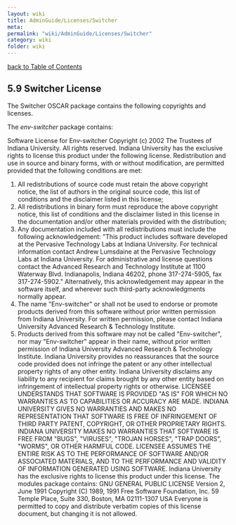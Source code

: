 ```yaml
---
layout: wiki
title: AdminGuide/Licenses/Switcher
meta: 
permalink: "wiki/AdminGuide/Licenses/Switcher"
category: wiki
folder: wiki
---
```

<!-- Name: AdminGuide/Licenses/Switcher -->
<!-- Version: 1 -->
<!-- Author: jparpail -->
[back to Table of Contents](../LicensesDoc)

## 5.9 Switcher License

The Switcher OSCAR package contains the following copyrights and licenses.

  The _env-switcher_ package contains:

  Software License for Env-switcher
  Copyright (c) 2002 The Trustees of Indiana University.
  All rights reserved.
  Indiana University has the exclusive rights to license this product
  under the following license.
  Redistribution and use in source and binary forms, with or without
  modification, are permitted provided that the following conditions are
  met:
  1) All redistributions of source code must retain the above
  copyright notice, the list of authors in the original source code,
  this list of conditions and the disclaimer listed in this license;
  2) All redistributions in binary form must reproduce the above
  copyright notice, this list of conditions and the disclaimer listed
  in this license in the documentation and/or other materials
  provided with the distribution;
  3) Any documentation included with all redistributions must include
  the following acknowledgement:
  "This product includes software developed at the Pervasive
  Technology Labs at Indiana University. For technical information
  contact Andrew Lumsdaine at the Pervasive Technology Labs at
  Indiana University. For administrative and license questions
  contact the Advanced Research and Technology Institute at 1100
  Waterway Blvd. Indianapolis, Indiana 46202, phone 317-274-5905,
  fax 317-274-5902."
  Alternatively, this acknowledgement may appear in the software itself,
  and wherever such third-party acknowledgments normally appear.
  4) The name "Env-switcher" or shall not be used to endorse or promote
  products derived from this software without prior written
  permission from Indiana University. For written permission, please
  contact Indiana University Advanced Research & Technology
  Institute.
  5) Products derived from this software may not be called
  "Env-switcher", nor may "Env-switcher" appear in their name,
  without prior written permission of Indiana University Advanced
  Research & Technology Institute.
  Indiana University provides no reassurances that the source code
  provided does not infringe the patent or any other intellectual
  property rights of any other entity. Indiana University disclaims any
  liability to any recipient for claims brought by any other entity
  based on infringement of intellectual property rights or otherwise.
  LICENSEE UNDERSTANDS THAT SOFTWARE IS PROVIDED "AS IS" FOR WHICH NO
  WARRANTIES AS TO CAPABILITIES OR ACCURACY ARE MADE. INDIANA UNIVERSITY
  GIVES NO WARRANTIES AND MAKES NO REPRESENTATION THAT SOFTWARE IS FREE
  OF INFRINGEMENT OF THIRD PARTY PATENT, COPYRIGHT, OR OTHER PROPRIETARY
  RIGHTS. INDIANA UNIVERSITY MAKES NO WARRANTIES THAT SOFTWARE IS FREE
  FROM "BUGS", "VIRUSES", "TROJAN HORSES", "TRAP DOORS", "WORMS", OR
  OTHER HARMFUL CODE. LICENSEE ASSUMES THE ENTIRE RISK AS TO THE
  PERFORMANCE OF SOFTWARE AND/OR ASSOCIATED MATERIALS, AND TO THE
  PERFORMANCE AND VALIDITY OF INFORMATION GENERATED USING SOFTWARE.
  Indiana University has the exclusive rights to license this product
  under this license.
  The modules package contains:
  GNU GENERAL PUBLIC LICENSE
  Version 2, June 1991
  Copyright (C) 1989, 1991 Free Software Foundation, Inc.
  59 Temple Place, Suite 330, Boston, MA 02111-1307 USA
  Everyone is permitted to copy and distribute verbatim copies
  of this license document, but changing it is not allowed.
